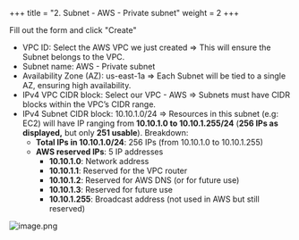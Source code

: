 +++
title = "2. Subnet - AWS - Private subnet"
weight = 2
+++


Fill out the form and click "Create"

- VPC ID: Select the AWS VPC we just created
⇒ This will ensure the Subnet belongs to the VPC.
- Subnet name: AWS - Private subnet
- Availability Zone (AZ): us-east-1a
⇒ Each Subnet will be tied to a single AZ, ensuring high availability.
- IPv4 VPC CIDR block: Select our VPC - AWS
⇒ Subnets must have CIDR blocks within the VPC’s CIDR range.
- IPv4 Subnet CIDR block: 10.10.1.0/24
⇒ Resources in this subnet (e.g: EC2) will have IP ranging from **10.10.1.0 to 10.10.1.255/24** (**256 IPs as displayed,** but only **251 usable**). Breakdown:
	- **Total IPs in 10.10.1.0/24**: 256 IPs (from 10.10.1.0 to 10.10.1.255)
	- **AWS reserved IPs**: 5 IP addresses
		- **10.10.1.0**: Network address
		- **10.10.1.1**: Reserved for the VPC router
		- **10.10.1.2**: Reserved for AWS DNS (or for future use)
		- **10.10.1.3**: Reserved for future use
		- **10.10.1.255**: Broadcast address (not used in AWS but still reserved)

![image.png](/images/003-iii-setup-vpc-aws-resources/9-351492-image.png)


